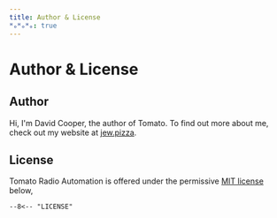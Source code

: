 ```yaml
---
title: Author & License
ᴴₒᴴₒᴴₒ: true
---
```


# Author & License

## Author

Hi, I'm David Cooper, the author of Tomato. To find out more about me, check out
my website at [jew.pizza](https://jew.pizza).

## License

Tomato Radio Automation is offered under the permissive [MIT license][mit] below,

```
--8<-- "LICENSE"
```

[mit]: https://opensource.org/licenses/MIT
